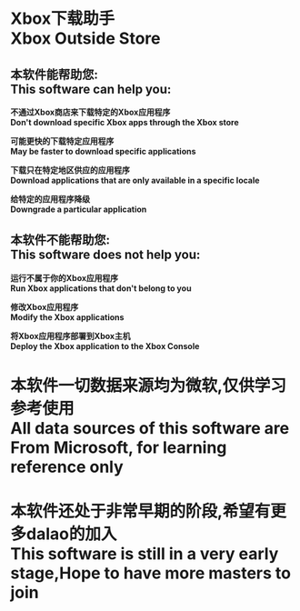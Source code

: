 # Xbox下载助手 <br>Xbox Outside Store
## <b>本软件能帮助您:<br>This software can help you:
<b>不通过Xbox商店来下载特定的Xbox应用程序<br>Don't download specific Xbox apps through the Xbox store
  
<b>可能更快的下载特定应用程序<br>May be faster to download specific applications
     
<b>下载只在特定地区供应的应用程序<br>Download applications that are only available in a specific locale
     
<b>给特定的应用程序降级<br>Downgrade a particular application 
## <b>本软件不能帮助您:<br>This software does not help you:
  
<b>运行不属于你的Xbox应用程序<br>Run Xbox applications that don't belong to you
  
<b>修改Xbox应用程序<br>Modify the Xbox applications
  
<b>将Xbox应用程序部署到Xbox主机<br>Deploy the Xbox application to the Xbox Console

# 本软件一切数据来源均为微软,仅供学习参考使用<br>All data sources of this software are From Microsoft, for learning reference only
# 本软件还处于非常早期的阶段,希望有更多dalao的加入<br>This software is still in a very early stage,Hope to have more masters to join
